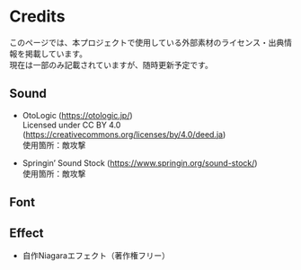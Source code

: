# Credits

このページでは、本プロジェクトで使用している外部素材のライセンス・出典情報を掲載しています。  
現在は一部のみ記載されていますが、随時更新予定です。

## Sound
- OtoLogic (https://otologic.jp/)  
  Licensed under CC BY 4.0 (https://creativecommons.org/licenses/by/4.0/deed.ja)  
  使用箇所：敵攻撃

- Springin’ Sound Stock (https://www.springin.org/sound-stock/)  
  使用箇所：敵攻撃

## Font


## Effect
- 自作Niagaraエフェクト（著作権フリー）